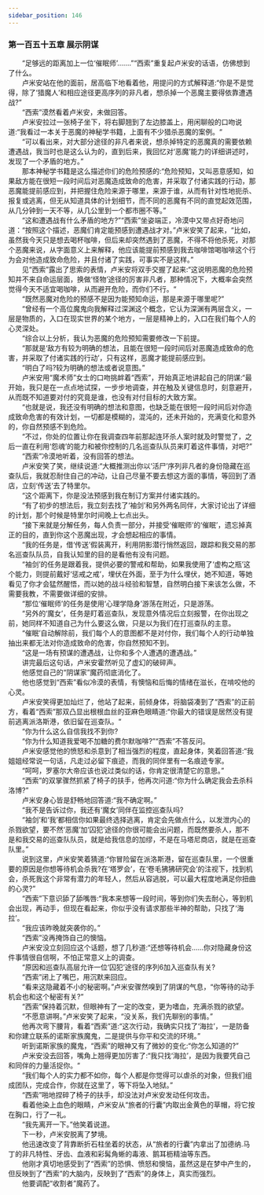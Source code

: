 ```yaml
---
sidebar_position: 146
---
```

### 第一百五十五章 展示阴谋  


　　“足够远的距离加上一位‘催眠师’.……”“西索”重复起卢米安的话语，仿佛想到了什么。  
　　卢米安站在他的面前，居高临下地看着他，用提问的方式解释道:“你是不是觉得，除了‘猎魔人’和相应途径更高序列的非凡者，想杀掉一个恶魔主要得依靠遭遇战?”  
　　“西索”漠然看着卢米安，未做回答。  
　　卢米安拉过一张椅子坐下，将右脚翘到了左边膝盖上，用闲聊般的口吻说道:“我看过一本关于恶魔的神秘学书籍，上面有不少猎杀恶魔的案例。“  
　　“可以看出来，对大部分途径的非凡者来说，想杀掉特定的恶魔真的需要依赖遭遇战，我当时也是这么认为的，直到后来，我回忆对‘恶魔’能力的详细讲述时，发现了一个矛盾的地方。”  
　　那本神秘学书籍是这么描述你们的危险预感的:“危险预知，又叫恶意感知，如果敌方能在很短一段时间后对恶魔造成致命的危害，并采取了付诸实践的行动，那恶魔能提前感应到，并把握住危险来源于哪里，来源于谁，从而有针对性地扼杀、报复或逃离，但无从知道具体的计划细节，而不同的恶魔有不同的直觉起效范围，从几分钟到一天不等，从几公里到一个都市圈不等。”  
　　“这和遭遇战有什么矛盾的地方?”“西索”坐姿端正，冷漠中又带点好奇地问道：“按照这个描述，恶魔们肯定能预感到遭遇战才对。”卢米安笑了起来，“比如，虽然我今天只是想去喝杯咖啡，但后来却突然遇到了恶魔，不得不将他杀死，对那个恶魔来说，从字面意义上来解释，他应该能提前预感到我去咖啡馆喝咖啡这个行为会对他造成致命危险，并且付诸了实践，可事实不是这样。”  
　　见“西索”露出了思索的表情，卢米安将双手交握了起来:“这说明恶魔的危险预知并不来自命运层面，换做‘怪物’途径的厉害非凡者，那种情况下，大概率会突然觉得今天不适宜喝咖啡，从而避开危险，而你们不行。“  
　　“既然恶魔对危险的预感不是因为能预知命运，那是来源于哪里呢?”  
　　“曾经有一个高位魔鬼向我解释过深渊这个概念，它认为深渊有两层含义，一层是物质的，入口在现实世界的某个地方，一层是精神上的，入口在我们每个人的心灵深处。  
　　“综合以上分析，我认为恶魔的危险预知需要修改一下前提。  
　　“那就是‘敌方有较为明确的想法，且能在很短一段时间后对恶魔造成致命的危害，并采取了付诸实践的行动’，只有这样，恶魔才能提前感应到。  
　　“明白了吗?较为明确的想法或者说意图。”  
　　卢米安用“魔术师”女士的口吻挑衅着“西索”，开始真正地讲起自己的阴谋:“最开始，我只是在一点点地试探，一步步地调查，并在触及关键信息时，刻意避开，从而既不知道要对付的究竟是谁，也没有对付目标的大致方案。  
　　“也就是说，我还没有明确的想法和意图，也缺乏能在很短一段时间后对你造成致命危害的有效计划，一切都是模糊的，混沌的，还未开始的，充满变化和意外的，你自然预感不到危险。  
　　“不过，你处的位置让你在我调查四年前那起连环杀人案时就及时警觉了，之后一直在利用‘怨魂’的能力和被你控制的几名巡查队队员来盯着这件事情，对吧?”  
　　“西索”冷漠地听着，没有回答的想法。  
　　卢米安笑了笑，继续说道:“大概推测出你以‘活尸’序列非凡者的身份隐藏在巡查队后，我就忍耐住自己的冲动，让自己尽量不要去想这方面的事情，等回到了酒店，立刻‘传送’去了特里尔。  
　　“这个距离下，你是没法预感到我在制订方案并付诸实践的。  
　　“有了初步的想法后，我立刻去找了‘袖剑’和另外两名同伴，大家讨论出了详细的计划，那个时候是特里尔时间晚上七点出头。  
　　“接下来就是分解任务，每人负责一部分，并接受‘催眠师’的‘催眠’，遗忘掉真正的目的，直到你这个恶魔出现，才会想起相应的事情。  
　　“我的任务是，借‘传送’假装离开，利用阴影潜行悄然返回，跟踪和我交易的那名巡查队队员，自我认知里的目的是看他有没有问题。  
　　“袖剑’的任务是跟着我，提供必要的警戒和帮助，如果我使用了‘虚构之瓶’这个能力，则提前戴好‘惩戒之戒’，埋伏在外面，至于为什么埋伏，她不知道，等她看见了你才会猛然醒悟，而以她的战斗经验和智慧，自然明白接下来该怎么做，不需要我教，不需要做详细的安排。  
　　“那位‘催眠师’的任务是使用‘心理学隐身’游荡在附近，只是游荡。  
　　“另外的‘魔女’，任务是盯着巡查队，发现意外情况后立刻报警，在你出现之前，她同样不知道自己为什么要这么做，只是以为我们在打巡查队的主意。  
　　“催眠’自动解除前，我们每个人的意图都不是对付你，我们每个人的行动单独抽出来都无法对你造成致命的危害，你自然预知不到。  
　　“这是一场有预谋的遭遇战，让你和多个人遭遇的遭遇战。”  
　　讲完最后这句话，卢米安霍然听见了虚幻的破碎声。  
　　他感觉自己的“阴谋家”魔药彻底消化了。  
　　他也感觉到“西索”看似冷漠的表情，有懊恼和后悔的情绪在滋长，在啃咬他的心灵。  
　　卢米安笑得更加灿烂了，他站了起来，前倾身体，将脑袋凑到了“西索”的正前方，看着“西索”那双凸显出根根血丝的亚麻色眼睛道:“你最大的错误是居然没有提前逃离派洛斯港，依旧留在巡查队。“  
　　“你为什么这么自信我找不到你?  
　　“你为什么知道我爱喝不加糖的费尔默咖啡?”“西索”不答反问。  
　　卢米安感觉他的愤怒和杀意到了相当强烈的程度，直起身体，笑着回答道:“我姐姐经常说一句话，凡走过必留下痕迹，而我的同伴里有一名痕迹专家。  
　　“呵呵，罗塞尔大帝应该也说过类似的话，你肯定很清楚它的意思。”  
　　“西索”的双掌骤然抓紧了椅子的扶手，他再次问道:“你为什么确定我会去杀科洛博?”  
　　卢米安身心皆是舒畅地回答道:“我不确定啊。”  
　　“我不是告诉过你，我还有‘魔女’同伴在监控巡查队吗?  
　　“袖剑’和‘我’都相信你如果最终选择逃离，肯定会先做点什么，以发泄内心的杀戮欲望，要不然‘恶魔’加‘囚犯’途径的你很可能会出问题，而既然要杀人，那不是和我交易的巡查队队员，就是给我信息的加缪，不是在马塔尼商店，就是在巡查队里。”  
　　说到这里，卢米安笑着猜道:“你冒险留在派洛斯港，留在巡查队里，一个很重要的原因是你想等待机会杀我?在‘塔罗会’，在‘卷毛狒狒研究会’的注视下，找到机会，杀死我这个非常有潜力的年轻人，然后从容逃脱，可以最大程度地满足你扭曲的心灵?”  
　　“西索”下意识舔了舔嘴唇:“我本来想等一段时间，等到你们失去耐心，等到机会出现，再动手，但现在看起来，你似乎没有请求那些半神的帮助，只找了‘海拉’。  
　　“我应该昨晚就突袭你的。”  
　　“西索”没再掩饰自己的懊恼。  
　　卢米安没立刻回应这个话题，想了几秒道:“还想等待机会……你对隐藏身份这件事情很自信啊，不怕正常意义上的调查。  
　　“原因和巡查队高层允许一位‘囚犯’途径的序列6加入巡查队有关?  
　　“西索”闭上了嘴巴，用沉默来回应。  
　　“看来这隐藏着不小的秘密啊。”卢米安骤然嗅到了阴谋的气息，“你等待的动手机会也和这个秘密有关?”  
　　“西索”保持着沉默，但眼神有了一定的改变，更为嗜血，充满杀戮的欲望。  
　　“不愿意讲啊。”卢米安笑了起来，“没关系，我们先聊别的事情。”  
　　他再次弯下腰背，看着“西索”道:“这次行动，我确实只找了‘海拉’，一是防备和你建立联系的诺斯家族魔鬼，二是提供与你平和交流的环境。”  
　　听到诺斯家族的魔鬼，“西索”的眼神又有了微妙的变化:“你怎么知道的?”  
　　卢米安没去回答，嘴角上翘得更加厉害了:“我只找‘海拉’，是因为我要凭自己和同伴的力量活捉你。“  
　　“我们每个人的实力都不如你，每个人都是你觉得可以虐杀的对象，但我们组成团队，完成合作，你就在这里了，等下将坠入地狱。”  
　　“西索”啪地捏碎了椅子的扶手，却没法对卢米安发动任何攻击。  
　　看着他染上血色的眼睛，卢米安从“旅者的行囊”内取出金黄色的草帽，将它按在胸口，行了一礼。  
　　“我先离开一下。”他笑着说道。  
　　下一秒，卢米安脱离了梦境。  
　　他迅速改变了背靠断折石柱坐着的状态，从“旅者的行囊”内拿出了加德纳.马丁的非凡特性、牙齿、血液和彩髯角蜥的毒液、鹅耳枥精油等东西。  
　　他刚才真切地感受到了“西索”的恐惧、愤怒和懊恼，虽然这是在梦中产生的，但反映到了“西索”的大脑内，反映到了“西索”的身体上，真实而强烈。  
　　他要调配“收割者”魔药了。  
